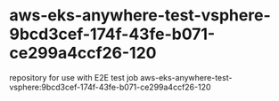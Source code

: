 # aws-eks-anywhere-test-vsphere-9bcd3cef-174f-43fe-b071-ce299a4ccf26-120
repository for use with E2E test job aws-eks-anywhere-test-vsphere:9bcd3cef-174f-43fe-b071-ce299a4ccf26-120
